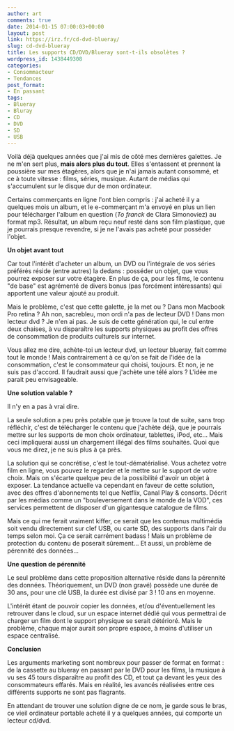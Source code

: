 ```yaml
---
author: art
comments: true
date: 2014-01-15 07:00:03+00:00
layout: post
link: https://irz.fr/cd-dvd-blueray/
slug: cd-dvd-blueray
title: Les supports CD/DVD/Blueray sont-t-ils obsolètes ?
wordpress_id: 1438449308
categories:
- Consommacteur
- Tendances
post_format:
- En passant
tags:
- Blueray
- Bluray
- CD
- DVD
- SD
- USB
---
```


Voilà déjà quelques années que j'ai mis de côté mes dernières galettes. Je ne m'en sert plus, **mais alors plus du tout**. Elles s'entassent et prennent la poussière sur mes étagères, alors que je n'ai jamais autant consommé, et ce à toute vitesse : films, séries, musique. Autant de médias qui s'accumulent sur le disque dur de mon ordinateur.

Certains commerçants en ligne l'ont bien compris : j'ai acheté il y a quelques mois un album, et le e-commerçant m'a envoyé en plus un lien pour télécharger l'album en question (_To franck_ de Clara Simonoviez) au format mp3. Résultat, un album reçu neuf resté dans son film plastique, que je pourrais presque revendre, si je ne l'avais pas acheté pour posséder l'objet.

**Un objet avant tout**

Car tout l'intérêt d'acheter un album, un DVD ou l'intégrale de vos séries préférés réside (entre autres) la dedans : posséder un objet, que vous pourrez exposer sur votre étagère. En plus de ça, pour les films, le contenu "de base" est agrémenté de divers bonus (pas forcément intéressants) qui apportent une valeur ajouté au produit.

Mais le problème, c'est que cette galette, je la met ou ? Dans mon Macbook Pro retina ? Ah non, sacrebleu, mon ordi n'a pas de lecteur DVD ! Dans mon lecteur dvd ? Je n'en ai pas. Je suis de cette génération qui, le cul entre deux chaises, à vu disparaître les supports physiques au profit des offres de consommation de produits culturels sur internet.

Vous allez me dire, achète-toi un lecteur dvd, un lecteur blueray, fait comme tout le monde ! Mais contrairement à ce qu'on se fait de l'idée de la consommation, c'est le consommateur qui choisi, toujours. Et non, je ne suis pas d'accord. Il faudrait aussi que j'achète une télé alors ? L'idée me parait peu envisageable.

**Une solution valable ?**

Il n'y en a pas à vrai dire.

La seule solution a peu près potable que je trouve la tout de suite, sans trop réfléchir, c'est de télécharger le contenu que j'achète déjà, que je pourrais mettre sur les supports de mon choix ordinateur, tablettes, iPod, etc... Mais ceci impliquerai aussi un chargement illégal des films souhaités. Quoi que vous me direz, je ne suis plus à ça près.

La solution qui se concrétise, c'est le tout-dématérialisé. Vous achetez votre film en ligne, vous pouvez le regarder et le mettre sur le support de votre choix. Mais on s'écarte quelque peu de la possibilité d'avoir un objet à exposer. La tendance actuelle va cependant en faveur de cette solution, avec des offres d'abonnements tel que Netflix, Canal Play & consorts. Décrit par les médias comme un "bouleversement dans le monde de la VOD", ces services permettent de disposer d'un gigantesque catalogue de films.

Mais ce qui me ferait vraiment kiffer, ce serait que les contenus multimédia soit vendu directement sur clef USB, ou carte SD, des supports dans l'air du temps selon moi. Ça ce serait carrément badass ! Mais un problème de protection du contenu de poserait sûrement... Et aussi, un problème de pérennité des données...

**Une question de pérennité**

Le seul problème dans cette proposition alternative réside dans la pérennité des données. Théoriquement, un DVD (non gravé) possède une durée de 30 ans, pour une clé USB, la durée est divisé par 3 ! 10 ans en moyenne.

L'intérêt étant de pouvoir copier les données, et/ou d'éventuellement les retrouver dans le cloud, sur un espace internet dédié qui vous permettrai de charger un film dont le support physique se serait détérioré. Mais le problème, chaque major aurait son propre espace, à moins d'utiliser un espace centralisé.

**Conclusion**

Les arguments marketing sont nombreux pour passer de format en format : de la cassette au blueray en passant par le DVD pour les films, la musique à vu ses 45 tours disparaître au profit des CD, et tout ça devant les yeux des consommateurs effarés. Mais en réalité, les avancés réalisées entre ces différents supports ne sont pas flagrants.

En attendant de trouver une solution digne de ce nom, je garde sous le bras, ce vieil ordinateur portable acheté il y a quelques années, qui comporte un lecteur cd/dvd.


